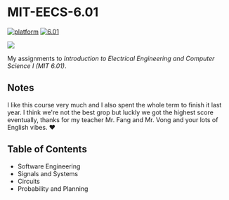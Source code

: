 # MIT-EECS-6.01
[![platform](https://img.shields.io/badge/Platform-Python-blue.svg)](https://www.python.org/) [![6.01](https://img.shields.io/badge/MIT-EECS6.01-green.svg)](https://ocw.mit.edu/courses/electrical-engineering-and-computer-science/6-01sc-introduction-to-electrical-engineering-and-computer-science-i-spring-2011/)

![](https://i.loli.net/2018/06/28/5b34da0b82af3.jpg)

My assignments to *Introduction to Electrical Engineering and Computer Science I (MIT 6.01)*.

## Notes

I like this course very much and I also spent the whole term to finish it last year. I think we're not the best grop but luckly we got the highest score eventually, thanks for my teacher Mr. Fang and Mr. Vong and your lots of English vibes. :heart: 



## Table of Contents

- Software Engineering
- Signals and Systems
- Circuits
- Probability and Planning
